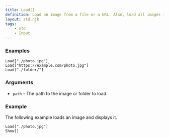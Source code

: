```yaml
---
title: Load[]
definition: Load an image from a file or a URL. Also, load all images in a folder.
layout: std.njk
tags:
    - std
    - Input
---
```


### Examples

```
Load["./photo.jpg"]
Load["https://example.com/photo.jpg"]
Load["./folder/"]
```

### Arguments

- `path` - The path to the image or folder to load.

### Example

The following example loads an image and displays it.

```
Load["./photo.jpg"]
Show[]
```